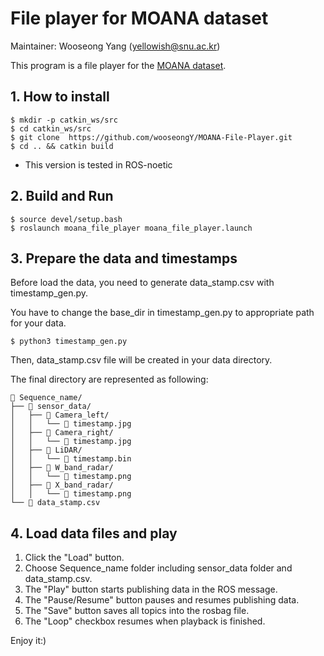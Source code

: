 # File player for MOANA dataset

Maintainer: Wooseong Yang (yellowish@snu.ac.kr)

This program is a file player for the [MOANA dataset](https://sites.google.com/view/rpmmoana). 


## 1. How to install
```
$ mkdir -p catkin_ws/src
$ cd catkin_ws/src
$ git clone  https://github.com/wooseongY/MOANA-File-Player.git
$ cd .. && catkin build
```
- This version is tested in ROS-noetic

## 2. Build and Run 

```
$ source devel/setup.bash
$ roslaunch moana_file_player moana_file_player.launch
```

## 3. Prepare the data and timestamps
Before load the data, you need to generate data_stamp.csv with timestamp_gen.py.

You have to change the base_dir in timestamp_gen.py to appropriate path for your data.
```
$ python3 timestamp_gen.py
```
Then, data_stamp.csv file will be created in your data directory.

The final directory are represented as following:
```
📂 Sequence_name/
├── 📂 sensor_data/
│   ├── 📂 Camera_left/
│   │   └── 📝 timestamp.jpg
│   ├── 📂 Camera_right/
│   │   └── 📝 timestamp.jpg
│   ├── 📂 LiDAR/
│   │   └── 📝 timestamp.bin
│   ├── 📂 W_band_radar/
│   │   └── 📝 timestamp.png
│   ├── 📂 X_band_radar/
│   │   └── 📝 timestamp.png
└── 📝 data_stamp.csv
```

## 4. Load data files and play

1. Click the "Load" button.
2. Choose Sequence_name folder including sensor_data folder and data_stamp.csv.
3. The "Play" button starts publishing data in the ROS message.
4. The "Pause/Resume" button pauses and resumes publishing data.
5. The "Save" button saves all topics into the rosbag file.
6. The "Loop" checkbox resumes when playback is finished.

Enjoy it:) 
